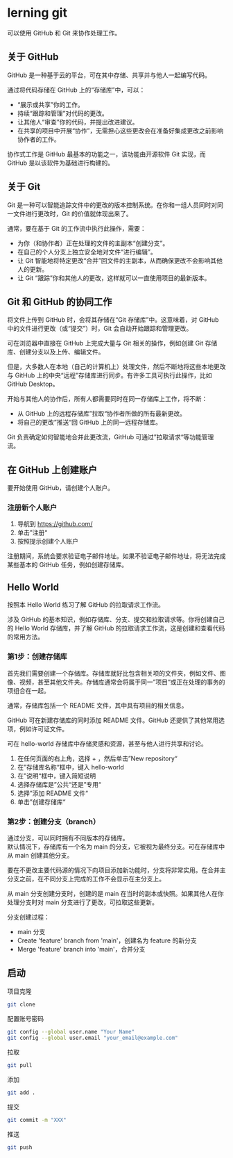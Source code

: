 # lerning git
可以使用 GitHub 和 Git 来协作处理工作。

## 关于 GitHub
GitHub 是一种基于云的平台，可在其中存储、共享并与他人一起编写代码。  

通过将代码存储在 GitHub 上的“存储库”中，可以：
* “展示或共享”你的工作。
* 持续“跟踪和管理”对代码的更改。
* 让其他人“审查”你的代码，并提出改进建议。
* 在共享的项目中开展“协作”，无需担心这些更改会在准备好集成更改之前影响协作者的工作。

协作式工作是 GitHub 最基本的功能之一，该功能由开源软件 Git 实现，而 GitHub 是以该软件为基础进行构建的。  

## 关于 Git
Git 是一种可以智能追踪文件中的更改的版本控制系统。在你和一组人员同时对同一文件进行更改时，Git 的价值就体现出来了。  

通常，要在基于 Git 的工作流中执行此操作，需要：  
* 为你（和协作者）正在处理的文件的主副本“创建分支”。
* 在自己的个人分支上独立安全地对文件“进行编辑”。
* 让 Git 智能地将特定更改“合并”回文件的主副本，从而确保更改不会影响其他人的更新。
* 让 Git “跟踪”你和其他人的更改，这样就可以一直使用项目的最新版本。

## Git 和 GitHub 的协同工作
将文件上传到 GitHub 时，会将其存储在“Git 存储库”中。这意味着，对 GitHub 中的文件进行更改（或“提交”）时，Git 会自动开始跟踪和管理更改。  

可在浏览器中直接在 GitHub 上完成大量与 Git 相关的操作，例如创建 Git 存储库、创建分支以及上传、编辑文件。  

但是，大多数人在本地（自己的计算机上）处理文件，然后不断地将这些本地更改与 GitHub 上的中央“远程”存储库进行同步。有许多工具可执行此操作，比如 GitHub Desktop。  

开始与其他人的协作后，所有人都需要同时在同一存储库上工作，将不断：
* 从 GitHub 上的远程存储库”拉取“协作者所做的所有最新更改。
* 将自己的更改”推送“回 GitHub 上的同一远程存储库。

Git 负责确定如何智能地合并此更改流，GitHub 可通过”拉取请求“等功能管理流。  

## 在 GitHub 上创建账户
要开始使用 GitHub，请创建个人账户。  

### 注册新个人账户
1. 导航到 https://github.com/
2. 单击”注册“
3. 按照提示创建个人账户

注册期间，系统会要求验证电子邮件地址。如果不验证电子邮件地址，将无法完成某些基本的 GitHub 任务，例如创建存储库。  

## Hello World
按照本 Hello World 练习了解 GitHub 的拉取请求工作流。  

涉及 GitHub 的基本知识，例如存储库、分支、提交和拉取请求等。你将创建自己的 Hello World 存储库，并了解 GitHub 的拉取请求工作流，这是创建和查看代码的常用方法。  

### 第1步：创建存储库
首先我们需要创建一个存储库。存储库就好比包含相关项的文件夹，例如文件、图像、视频，甚至其他文件夹。存储库通常会将属于同一”项目“或正在处理的事务的项组合在一起。  

通常，存储库包括一个 README 文件，其中具有项目的相关信息。  

GitHub 可在新建存储库的同时添加 README 文件。GitHub 还提供了其他常用选项，例如许可证文件。  

可在 hello-world 存储库中存储灵感和资源，甚至与他人进行共享和讨论。  

1. 在任何页面的右上角，选择 + ，然后单击”New repository“
2. 在”存储库名称“框中，键入 hello-world
3. 在”说明“框中，键入简短说明
4. 选择存储库是”公共“还是”专用“
5. 选择”添加 README 文件“
6. 单击”创建存储库“

### 第2步：创建分支（branch）
通过分支，可以同时拥有不同版本的存储库。  
默认情况下，存储库有一个名为 main 的分支，它被视为最终分支。可在存储库中从 main 创建其他分支。  

要在不更改主要代码源的情况下向项目添加新功能时，分支将非常实用。在合并主分支之前，在不同分支上完成的工作不会显示在主分支上。  

从 main 分支创建分支时，创建的是 main 在当时的副本或快照。如果其他人在你处理分支时对 main 分支进行了更改，可拉取这些更新。  

分支创建过程：  
* main 分支
* Create 'feature' branch from 'main'，创建名为 feature 的新分支
* Merge 'feature' branch into 'main'，合并分支

## 启动
项目克隆
```bash
git clone
```
配置账号密码
```bash
git config --global user.name "Your Name"
git config --global user.email "your_email@example.com"
```
拉取
```bash
git pull
```
添加
```bash
git add .
```
提交
```bash
git commit -m "XXX"
```
推送
```bash
git push
```